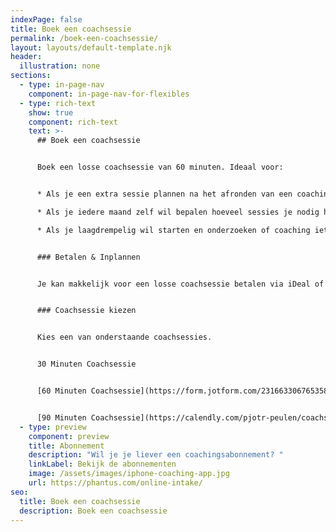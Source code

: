 ```yaml
---
indexPage: false
title: Boek een coachsessie
permalink: /boek-een-coachsessie/
layout: layouts/default-template.njk
header:
  illustration: none
sections:
  - type: in-page-nav
    component: in-page-nav-for-flexibles
  - type: rich-text
    show: true
    component: rich-text
    text: >-
      ## Boek een coachsessie


      Boek een losse coachsessie van 60 minuten. Ideaal voor:


      * Als je een extra sessie plannen na het afronden van een coachingstraject 

      * Als je iedere maand zelf wil bepalen hoeveel sessies je nodig heb

      * Als je laagdrempelig wil starten en onderzoeken of coaching iets voor jou is


      ### Betalen & Inplannen


      Je kan makkelijk voor een losse coachsessie betalen via iDeal of CreditCard. Vervolgens kan je via Calendly een afspraak inplannen in mijn agenda. De aankomende tijd ben ik alleen op de vrijdagen beschikbaar voor nieuwe coachsessies.


      ### Coachsessie kiezen


      Kies een van onderstaande coachsessies. 


      30 Minuten Coachsessie


      [60 Minuten Coachsessie](https://form.jotform.com/231663306765358)


      [90 Minuten Coachsessie](https://calendly.com/pjotr-peulen/coachsessie-90-minuten)
  - type: preview
    component: preview
    title: Abonnement
    description: "Wil je je liever een coachingsabonnement? "
    linkLabel: Bekijk de abonnementen
    image: /assets/images/iphone-coaching-app.jpg
    url: https://phantus.com/online-intake/
seo:
  title: Boek een coachsessie
  description: Boek een coachsessie
---
```

